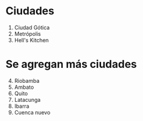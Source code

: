 # Ciudades

1. Ciudad Gótica
2. Metrópolis
3. Hell's Kitchen

# Se agregan más ciudades

4. Riobamba
5. Ambato
6. Quito
7. Latacunga
8. Ibarra
9. Cuenca nuevo
